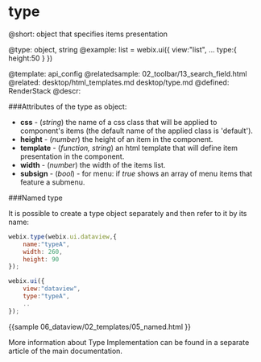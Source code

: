 type
=============


@short:
	object that specifies items presentation

@type: object, string
@example:
list = webix.ui({
	view:"list",
	...
	type:{
		height:50
	}
})

@template:	api_config
@relatedsample:
	02_toolbar/13_search_field.html
@related:
	desktop/html_templates.md
    desktop/type.md
@defined:	RenderStack	
@descr:

###Attributes of the type as object:

- **css** - (*string*) the name of a css class that will be applied to component's items (the default name of the applied class is 'default').
- **height** - (*number*) the height of an item in the component.
- **template** - (*function, string*) an html template that will define item presentation in the component.
- **width** - (*number*) the width of the items list.
- **subsign** - (*bool*) - for menu: if *true* shows an array of menu items that feature a submenu. 

###Named type

It is possible to create a type object separately and then refer
to it by its name: 

~~~js
webix.type(webix.ui.dataview,{
	name:"typeA",
    width: 260,
    height: 90
});

webix.ui({
    view:"dataview",
	type:"typeA",
    ..
});
~~~

{{sample 06_dataview/02_templates/05_named.html }}

More information about Type Implementation can be found in a 
separate article of the main documentation. 
